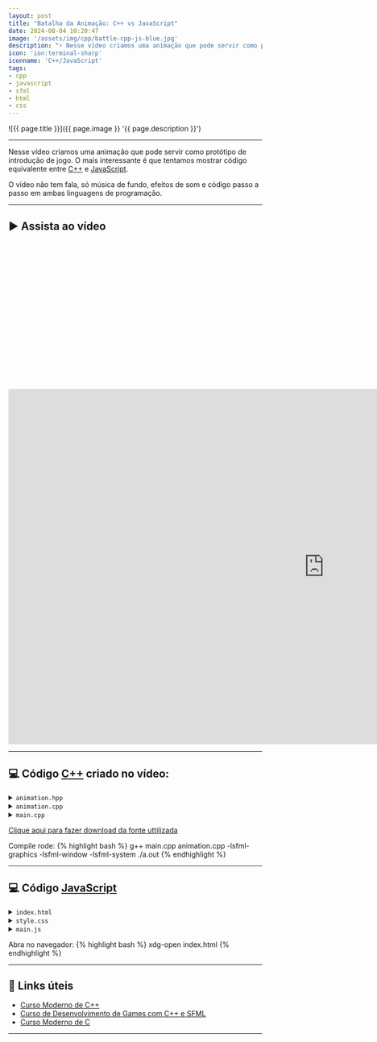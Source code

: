 ```yaml
---
layout: post
title: "Batalha da Animação: C++ vs JavaScript"
date: 2024-08-04 10:20:47
image: '/assets/img/cpp/battle-cpp-js-blue.jpg'
description: "⚡ Nesse vídeo criamos uma animação que pode servir como protótipo de introdução de jogo."
icon: 'ion:terminal-sharp'
iconname: 'C++/JavaScript'
tags:
- cpp
- javascript
- sfml
- html
- css
---
```


![{{ page.title }}]({{ page.image }} '{{ page.description }}')

---

Nesse vídeo criamos uma animação que pode servir como protótipo de introdução de jogo. O mais interessante é que tentamos mostrar código equivalente entre [C++](https://terminalroot.com.br/tags#cpp) e [JavaScript](https://terminalroot.com.br/tags#javascript).

O vídeo não tem fala, só música de fundo, efeitos de som e código passo a passo em ambas linguagens de programação.

---

## ▶️  Assista ao vídeo

<!-- SQUARE - GAMES ROOT -->
<script async src="//pagead2.googlesyndication.com/pagead/js/adsbygoogle.js"></script>
<ins class="adsbygoogle"
style="display:inline-block;width:336px;height:280px"
data-ad-client="ca-pub-2838251107855362"
data-ad-slot="5351066970"></ins>
<script>
(adsbygoogle = window.adsbygoogle || []).push({});
</script>


<iframe width="1253" height="705" src="https://www.youtube.com/embed/8RHAsIP51R8" title="YouTube video player" frameborder="0" allow="accelerometer; autoplay; clipboard-write; encrypted-media; gyroscope; picture-in-picture" allowfullscreen></iframe>

---

## 💻 Código [C++](https://terminalroot.com.br/cpp) criado no vídeo:

<details>
 <summary><code>animation.hpp</code></summary>

{% highlight cpp %}
#pragma once

#include <SFML/Graphics.hpp>
#include <cmath>
#include <memory>

class Animation {
  std::unique_ptr<sf::RenderWindow> window;
  public:
    Animation();
    static constexpr int numpoints = 200;
    struct Point {
      sf::CircleShape shape;
      float phase;
    };

    sf::VertexArray gradient;
    std::vector<Point> points;
    float time;
    sf::Clock clock;
    sf::Text h1, h2;
    sf::Font font;

    void background();
    void update_points();

    void events();
    void draw();
    void run();
};
{% endhighlight %}

</details>


<details>
 <summary><code>animation.cpp</code></summary>

{% highlight cpp %}
#include "animation.hpp"

Animation::Animation(){
  window = std::make_unique<sf::RenderWindow>(
    sf::VideoMode(1280,720),
    "Animation :: C++ vs JS",
    sf::Style::Titlebar | sf::Style::Close
  );

  background();
  time = 0.f;
  points.resize(numpoints);
  for (size_t i {}; i < numpoints; ++i){
    points[i].shape = sf::CircleShape(3);
    points[i].phase = i * 0.3;
  }
}

void Animation::background(){
  gradient.setPrimitiveType(sf::TriangleFan);
  gradient.append(
    sf::Vertex(
      sf::Vector2f(
        window->getSize().x / 2.f,
        window->getSize().y / 2.f),
        sf::Color(63,94,251)
    )
  );

  for (int angle {}; angle <= 360; angle +=  5){
    float rad = angle * 3.14159f / 180.f;
    float x = window->getSize().x / 2.f + cos(rad) * window->getSize().x;
    float y = window->getSize().y / 2.f + sin(rad) * window->getSize().y;
    gradient.append(sf::Vertex(sf::Vector2f(x,y), sf::Color(252,70,107)));
  }

  font.loadFromFile("./font.ttf");
  h1.setFont(font);
  h2 = h1;
  h1.setString("Start Game");
  h1.setCharacterSize(30);
  h1.setPosition(window->getSize().x / 2.f - 150.f, window->getSize().y / 2.f);
  h2.setString("Play");
  h2.setCharacterSize(18);
  h2.setPosition(window->getSize().x / 2.f - 50.f, window->getSize().y / 2.f + 50.f);
}

void Animation::events(){
  sf::Event event;
  while(window->pollEvent(event)){
    if(event.type == sf::Event::Closed){
      window->close();
    }
  }
}

void Animation::run(){
  while(window->isOpen()){
    events();
    time = clock.getElapsedTime().asSeconds() * 2.3f;
    draw();
  }
}

void Animation::draw(){
  window->clear();
  window->draw(gradient);
  update_points();
  for(const auto &var : points){
    window->draw(var.shape);
    
  }
  window->draw(h1);
  window->draw(h2);
  window->display();
}

void Animation::update_points(){
  for (int i {}; i < numpoints; ++i){
    float x = std::sin(time + i * 0.3f) * 200 + window->getSize().x / 2.f;
    float y = std::cos(time + i * 0.5f) * 200 + window->getSize().y / 2.f;
    points[i].shape.setPosition(x, y);
    float alpha = std::sin(i * 0.1f) * 0.5f + 0.5f;
    points[i].shape.setFillColor(sf::Color(255, 255, 255, static_cast<sf::Uint8>(alpha * 255)));
  }
}
{% endhighlight %}

</details>


<details>
 <summary><code>main.cpp</code></summary>

{% highlight cpp %}
#include "animation.hpp"

int main(){
  auto anime = std::make_unique<Animation>();
  anime->run();
  return EXIT_SUCCESS;
}
{% endhighlight %}

</details>

<a href="https://terminalroot.com.br/downs/font.tff" class="btn btn-danger btn-lg">Clique aqui para fazer download da fonte uttilizada</a>

Compile rode:
{% highlight bash %}
g++ main.cpp animation.cpp -lsfml-graphics -lsfml-window -lsfml-system
./a.out
{% endhighlight %}


<!-- RECTANGLE LARGE -->
<script async src="https://pagead2.googlesyndication.com/pagead/js/adsbygoogle.js"></script>
<!-- Informat -->
<ins class="adsbygoogle"
style="display:block"
data-ad-client="ca-pub-2838251107855362"
data-ad-slot="2327980059"
data-ad-format="auto"
data-full-width-responsive="true"></ins>
<script>
(adsbygoogle = window.adsbygoogle || []).push({});
</script>

---

## 💻 Código [JavaScript](https://terminalroot.com.br/tags#javascript)

<details>
 <summary><code>index.html</code></summary>

{% highlight html %}
<!DOCTYPE html>
<html lang="en">
<head>
  <meta charset="UTF-8">
  <meta name="viewport" content="width=device-width, initial-scale=1.0">
  <title>Animation :: C++ vs JS</title>
  <link rel="stylesheet" href="./style.css">
</head>
<body>
  <div class="background"></div>
  <div class="content">
    <h1>Start Game</h1>
    <h2>Play</h2>
  </div>
  <script src="./main.js"></script>
</body>
</html>
{% endhighlight %}

</details>


<details>
 <summary><code>style.css</code></summary>

{% highlight css %}
@font-face {
  font-family: 'Font';
  src: url('./font.ttf');
}

body, html {
  margin: 0;
  padding: 0;
  height: 100%;
  overflow: hidden;
  font-family: 'Font';
}

.background {
  position: absolute;
  width: 100%;
  height: 100%;
  background: radial-gradient(circle, rgba(63,94,251,1) 0%, rgba(252,70,107,1) 100%);
  z-index: -1;
}

canvas {
  position: absolute;
  top: 0;
  left: 0;
  width: 100%;
  height: 100%;
}

.content {
  position: relative;
  z-index: 1;
  color: white;
  text-align: center;
  top: 50%;
  transform: translateY(-50%);
}
{% endhighlight %}

</details>


<details>
 <summary><code>main.js</code></summary>

{% highlight js %}
class Animation{
  constructor(){
    this.canvas = document.createElement('canvas')
    document.body.appendChild(this.canvas)
    this.ctx = this.canvas.getContext('2d')

    this.resizeCanvas()
    window.addEventListener('resize', () => this.resizeCanvas())
  }

  resizeCanvas = () => {
    this.canvas.width = window.innerWidth;
    this.canvas.height = window.innerHeight;
  }

  animate = () => {
    this.ctx.clearRect(0, 0, this.canvas.width, this.canvas.height)

    const time = Date.now() * 0.002;
    for (let i = 0; i < 200; i++) {
      const x = Math.sin(time + i * 0.3) * 200 + this.canvas.width / 2
      const y = Math.cos(time + i * 0.5) * 200 + this.canvas.height / 2
      this.ctx.fillStyle = `rgba(255, 255, 255, ${Math.sin(i * 0.1) * 0.5 + 0.5})`
      this.ctx.beginPath()
      this.ctx.arc(x, y, 3, 0, Math.PI * 2)
      this.ctx.fill()
    }
    requestAnimationFrame(this.animate)
  }
}

const anime = new Animation()
anime.animate()
{% endhighlight %}

</details>

Abra no navegador:
{% highlight bash %}
xdg-open index.html
{% endhighlight %}

---

## 🔗 Links úteis
+ [Curso Moderno de C++](https://terminalroot.com.br/cpp)
+ [Curso de Desenvolvimento de Games com C++ e SFML](https://terminalroot.com.br/sfml)
+ [Curso Moderno de C](https://terminalroot.com.br/c)

---


<!-- RECTANGLE 2 - OnParagragraph -->
<script async src="//pagead2.googlesyndication.com/pagead/js/adsbygoogle.js"></script>
<ins class="adsbygoogle"
style="display:block; text-align:center;"
data-ad-layout="in-article"
data-ad-format="fluid"
data-ad-client="ca-pub-2838251107855362"
data-ad-slot="8549252987"></ins>
<script>
(adsbygoogle = window.adsbygoogle || []).push({});
</script>


